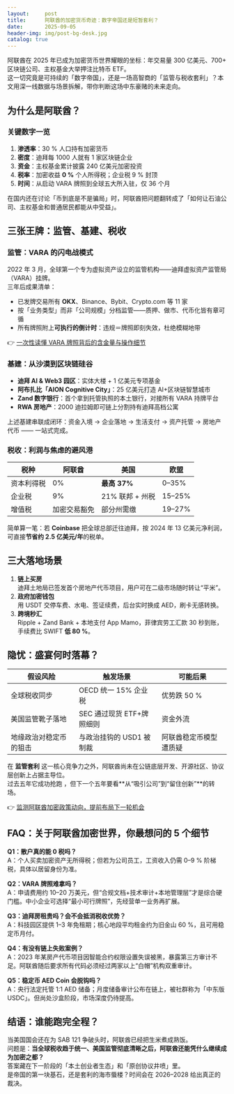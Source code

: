 ```yaml
---
layout:     post
title:      阿联酋的加密货币奇迹：数字帝国还是短暂套利？
date:       2025-09-05
header-img: img/post-bg-desk.jpg
catalog: true
---
```


阿联酋在 2025 年已成为加密货币世界耀眼的坐标：年交易量 300 亿美元、700+ 区块链公司、主权基金大举押注比特币 ETF。  
这一切究竟是可持续的「数字帝国」，还是一场高智商的「监管与税收套利」？本文用深一线数据与场景拆解，带你判断这场中东豪赌的未来走向。

## 为什么是阿联酋？
### 关键数字一览
1. **渗透率**：30 % 人口持有加密货币  
2. **密度**：迪拜每 1000 人就有 1 家区块链企业  
3. **资金**：主权基金累计披露 240 亿美元加密投资  
4. **税率**：加密收益 **0 %** 个人所得税；企业税 9 % 封顶  
5. **时间**：从启动 VARA 牌照到全球五大所入驻，仅 36 个月  

在国内还在讨论「币到底是不是骗局」时，阿联酋把问题翻转成了「如何让石油公司、主权基金和普通居民都能从中受益」。

## 三张王牌：监管、基建、税收
### 监管：VARA 的闪电战模式
2022 年 3 月，全球第一个专为虚拟资产设立的监管机构——迪拜虚拟资产监管局（VARA）挂牌。  
三年后成果清单：
- 已发牌交易所有 **OKX**、Binance、Bybit、Crypto.com 等 11 家  
- 按「业务类型」而非「公司规模」分档监管——质押、做市、代币化皆有章可循  
- 所有牌照附上**可执行的倒计时**：违规＝牌照即刻失效，杜绝模糊地带  

👉 [一次性读懂 VARA 牌照背后的含金量与操作细节](https://okxdog.com/)

### 基建：从沙漠到区块链硅谷
- **迪拜 AI & Web3 园区**：实体大楼 + 1 亿美元专项基金  
- **阿布扎比「AION Cognitive City」**：25 亿美元打造 AI+区块链智慧城市  
- **Zand 数字银行**：首个拿到托管执照的本土银行，对接所有 VARA 持牌平台  
- **RWA 房地产**：2000 迪拉姆即可链上分割持有迪拜高档公寓  

上述基建串联成闭环：资金入境 → 企业落地 → 生活支付 → 资产托管 → 房地产代币 —— 一站式完成。

### 税收：利润与焦虑的避风港
| 税种　　　 | 阿联酋 | 美国 | 欧盟 |
|-----------|-------|------|------|
| 资本利得税 | 0% | **最高 37%** | 0–35% |
| 企业税　   | 9% | 21% 联邦 + 州税 | 15–25% |
| 增值税　   | 加密交易豁免 | 部分州需缴 | 19–27% |

简单算一笔：若 **Coinbase** 把全球总部迁往迪拜，按 2024 年 13 亿美元净利润，可直接**节省约 2.5 亿美元/年**的税单。

## 三大落地场景
1. **链上买房**  
   迪拜土地局已签发首个房地产代币项目，用户可在二级市场随时转让“平米”。
2. **政府加密钱包**  
   用 USDT 交停车费、水电、签证续费，后台实时换成 AED，刷卡无感转换。  
3. **跨境秒汇**  
   Ripple + Zand Bank + 本地支付 App Mamo，菲律宾劳工汇款 30 秒到账，手续费比 SWIFT **低 80 %**。

## 隐忧：盛宴何时落幕？
| 假设风险                     | 触发场景                           | 可能后果                       |
|----------------------------|----------------------------------|------------------------------|
| 全球税收同步                 | OECD 统一 15% 企业税             | 优势跌 50 %                  |
| 美国监管靴子落地               | SEC 通过现货 ETF+牌照细则          | 资金外流                     |
| 地缘政治对稳定币的狙击           | 与政治挂钩的 USD1 被制裁            | 阿联酋稳定币模型遭质疑       |

在 **监管套利** 这一核心竞争力之外，阿联酋尚未在公链底层开发、开源社区、协议层创新上占据主导位。  
过去五年它成功抢跑 ，但下一个五年要看**从“吸引公司”到“留住创新”**的转场。

👉 [监测阿联酋加密政策动向，提前布局下一轮机会](https://okxdog.com/)

## FAQ：关于阿联酋加密世界，你最想问的 5 个细节
**Q1：散户真的能 0 税吗？**  
A：个人买卖加密资产无所得税；但若为公司员工，工资收入仍需 0–9 % 阶梯税，具体以居留身份为准。

**Q2：VARA 牌照难拿吗？**  
A：申请费用约 10–20 万美元，但“合规文档+技术审计+本地管理层”才是综合硬门槛。中小企业可选择“最小可行牌照”，先经营单一业务再扩展。

**Q3：迪拜房租贵吗？会不会抵消税收优势？**  
A：科技园区提供 1–3 年免租期；核心地段平均租金约为旧金山 60 %，且可用稳定币月付。

**Q4：有没有链上失败案例？**  
A：2023 年某房产代币项目因智能合约权限设置失误被黑，暴露第三方审计不足。阿联酋随后要求所有代码必须经过两家以上“白帽”机构双重审计。

**Q5：稳定币 AED Coin 会脱钩吗？**  
A：央行法定托管 1:1 AED 储备；月度储备审计公布在链上，被社群称为「中东版 USDC」。但尚处沙盒阶段，市场深度仍待提高。

## 结语：谁能跑完全程？
当美国国会还在为 SAB 121 争破头时，阿联酋已经把生米煮成熟饭。  
问题是：**当全球税收趋于统一、美国监管彻底清晰之后，阿联酋还能凭什么继续成为加密之都？**  
答案藏在下一阶段的「本土创业者生态」和「原创协议井喷」里。  
是帝国的第一块基石，还是套利的海市蜃楼？时间会在 2026–2028 给出真正的裁决。